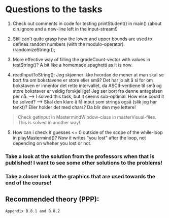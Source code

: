 # Questions to the tasks

1. Check out comments in code for testing printStudent() in main() (about cin.ignore and a new-line left in the input-stream!)

2. Still can't quite grasp how the lower and upper bounds are used to defines random numbers (with the modulo-operator). (randomizeString());

3. More effective way of filling the gradeCount-vector with values in testString()? A bit like a homemade spaghetti as it is now. 

4. readInputToString(): Jeg skjønner ikke hvordan de mener at man skal se bort fra om bokstavene er store eller små? Det har jo alt å si for om bokstaven er innenfor det rette intervallet, da ASCII-verdiene til små og store bokstaver er veldig forskjellige! Jeg ser bort fra denne antagelsen per nå. 
--> I solved this task, but it seems sub-optimal. How else could it be solved?
--> Skal den klare å få input som strings også (slik jeg har tenkt)? Eller holder det med chars? Da blir den mye lettere!

> Check getInput in MastermindWindow-class in masterVisual-files. This is solved in another way!

5. How can i check if guesses <= 0 outside of the scope of the while-loop in playMastermind()? Now it writes "you lost" after the loop, not depending on wheher you lost or not. 


### Take a look at the solution from the professors when that is published! I want to see some other solutions to the problems!

### Take a closer look at the graphics that are used towards the end of the course! 

## Recommended theory (PPP):
```
Appendix B.8.1 and B.8.2

```
